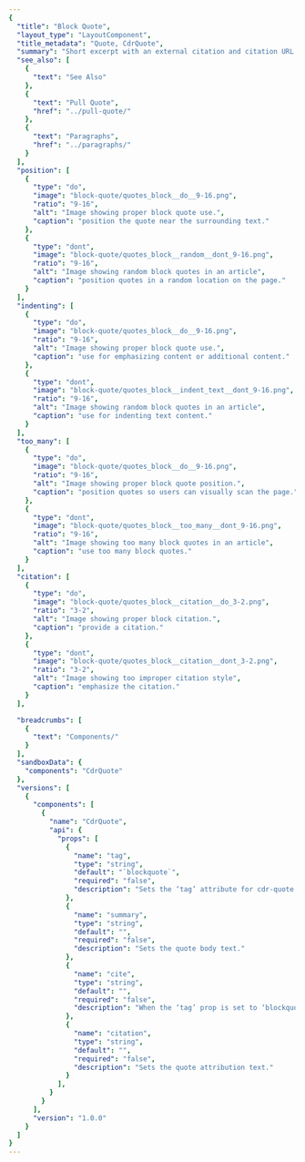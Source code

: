 ```yaml
---
{
  "title": "Block Quote",
  "layout_type": "LayoutComponent",
  "title_metadata": "Quote, CdrQuote",
  "summary": "Short excerpt with an external citation and citation URL that is set off from the main body of text",
  "see_also": [
    {
      "text": "See Also"
    },
    {
      "text": "Pull Quote",
      "href": "../pull-quote/"
    },
    {
      "text": "Paragraphs",
      "href": "../paragraphs/"
    }
  ],
  "position": [
    {
      "type": "do",
      "image": "block-quote/quotes_block__do__9-16.png",
      "ratio": "9-16",
      "alt": "Image showing proper block quote use.",
      "caption": "position the quote near the surrounding text."
    },
    {
      "type": "dont",
      "image": "block-quote/quotes_block__random__dont_9-16.png",
      "ratio": "9-16",
      "alt": "Image showing random block quotes in an article",
      "caption": "position quotes in a random location on the page."
    }
  ],
  "indenting": [
    {
      "type": "do",
      "image": "block-quote/quotes_block__do__9-16.png",
      "ratio": "9-16",
      "alt": "Image showing proper block quote use.",
      "caption": "use for emphasizing content or additional content."
    },
    {
      "type": "dont",
      "image": "block-quote/quotes_block__indent_text__dont_9-16.png",
      "ratio": "9-16",
      "alt": "Image showing random block quotes in an article",
      "caption": "use for indenting text content."
    }
  ],
  "too_many": [
    {
      "type": "do",
      "image": "block-quote/quotes_block__do__9-16.png",
      "ratio": "9-16",
      "alt": "Image showing proper block quote position.",
      "caption": "position quotes so users can visually scan the page."
    },
    {
      "type": "dont",
      "image": "block-quote/quotes_block__too_many__dont_9-16.png",
      "ratio": "9-16",
      "alt": "Image showing too many block quotes in an article",
      "caption": "use too many block quotes."
    }
  ],
  "citation": [
    {
      "type": "do",
      "image": "block-quote/quotes_block__citation__do_3-2.png",
      "ratio": "3-2",
      "alt": "Image showing proper block citation.",
      "caption": "provide a citation."
    },
    {
      "type": "dont",
      "image": "block-quote/quotes_block__citation__dont_3-2.png",
      "ratio": "3-2",
      "alt": "Image showing too improper citation style",
      "caption": "emphasize the citation."
    }
  ],

  "breadcrumbs": [
    {
      "text": "Components/"
    }
  ],
  "sandboxData": {
    "components": "CdrQuote"
  },
  "versions": [
    {
      "components": [
        {
          "name": "CdrQuote",
          "api": {
            "props": [
              {
                "name": "tag",
                "type": "string",
                "default": "`blockquote`",
                "required": "false",
                "description": "Sets the ‘tag’ attribute for cdr-quote to define the root HTML element. Possible values: {  ‘blockquote’  |  ‘aside’  |  ‘q’  |  ‘div’  }"
              },
              {
                "name": "summary",
                "type": "string",
                "default": "",
                "required": "false",
                "description": "Sets the quote body text."
              },
              {
                "name": "cite",
                "type": "string",
                "default": "",
                "required": "false",
                "description": "When the ‘tag’ prop is set to ‘blockquote’ provide a URL to the quote’s source. This does not render but is available to screen readers and search engines."
              },
              {
                "name": "citation",
                "type": "string",
                "default": "",
                "required": "false",
                "description": "Sets the quote attribution text."
              }
            ],
          }
        }
      ],
      "version": "1.0.0"
    }
  ]
}
---
```


<cdr-doc-tabs>
<template slot="Overview">
<cdr-doc-table-of-contents-shell tab-name="Overview">

## Default

Default block quote can be used with the following HTML tags: `<p>`, `<div>`, `<aside>`. This is responsive with styles for XS breakpoint

<cdr-doc-example-code-pair repository-href="/src/components/quote" :sandbox-data="$page.frontmatter.sandboxData">

```html
<div>
  <cdr-quote
        modifier="block"
        summary="Never doubt that a small group of thoughtful, committed citizens can change the world; indeed, it's the only thing that ever has."
        citation="Margaret Mead"
      />
</div>
```

</cdr-doc-example-code-pair>

## Accessibility

To ensure that usage of this component complies with accessibility guidelines:

- All recommendations listed for [Paragraphs](../paragraphs/?active-link=accessibility) component apply to this component
- Do not use this component to indent text. Screen readers use the `<blockquote>` element to:
  - Provide semantic understanding of page content by announcing blockquote as quote
  - Define a sectioning root in HTML5, which means that any  `<h1>` - `<h6>`  elements it contains don’t become part of the document’s outline
- To make the blockquote content accessible, use the `<cite>` attribute with a valid URL

<br>

This component has compliance with WCAG guidelines by:

- Adding a `<cite>` element to refer to the source of the quote

</cdr-doc-table-of-contents-shell>
</template>

<template slot="Guidelines">
  <cdr-doc-table-of-contents-shell tab-name="Guidelines">

## Use When

- Highlighting valuable customer feedback
- Encouraging a customer to try out an experience or product

### Don't Use When

- Pulling a direct quote from an article. Instead, use [Pull Quote](../pull-quote/)
- Displaying for a decorative treatment only

## Content

To make the block quote content accessible, following these rules:

- Must be quoted from another source, whose address, if it has one, may be cited in the `<cite>` attribute
- If the `<cite>` attribute is present:
  - Must be a valid URL
  - Link only to canonical end-state URLs with no parameter appended
  - Capitalize the cited source title the same as the author does
- For more information, see [REI Confluence Accessible Patterns: Quotes](https://confluence.rei.com/display/accessibility/Quote)

## Behavior

Use a block quote for emphasizing content that has a close and significant relationship with the surrounding text and will help users to visually scan the page.

<br/>

<do-dont :examples="$page.frontmatter.position" />

<do-dont :examples="$page.frontmatter.indenting" />

<do-dont :examples="$page.frontmatter.too_many" />

<br>

Provide a citation to the external source and if available, the URL address.

<br>

<do-dont :examples="$page.frontmatter.citation" />

## Responsiveness

When block quotes are displayed in at XS breakpoints, the text will use a smaller font size.

  </cdr-doc-table-of-contents-shell>
</template>

<template slot="API">
<cdr-doc-table-of-contents-shell>

## Props

<cdr-doc-api type="prop" :api-data="$page.frontmatter.versions[0].components[0].api.props" />

</cdr-doc-table-of-contents-shell>
</template>

</cdr-doc-tabs>
